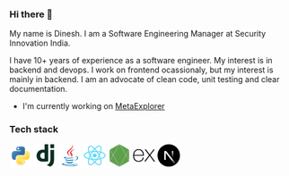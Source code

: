 ### Hi there 👋

My name is Dinesh. I am a Software Engineering Manager at Security Innovation India.

I have 10+ years of experience as a software engineer. My interest is in backend and devops. I work on frontend ocassionaly, but my interest is mainly in backend.
I am an advocate of clean code, unit testing and clear documentation.

- I'm currently working on [MetaExplorer](https://metaexplorer.co)


### Tech stack

<img src="https://raw.githubusercontent.com/devicons/devicon/master/icons/python/python-original.svg" alt="python" width=40 height=40/> <img src="https://raw.githubusercontent.com/devicons/devicon/master/icons/django/django-plain.svg" alt="django" width=40 height=40/> <img src="https://raw.githubusercontent.com/devicons/devicon/master/icons/java/java-original.svg" alt="java" width=40 height=40/> <img src="https://raw.githubusercontent.com/devicons/devicon/master/icons/react/react-original.svg" alt="reactjs" width=40 height=40/>
<img src="https://raw.githubusercontent.com/devicons/devicon/master/icons/nodejs/nodejs-plain.svg" alt="nodejs" width=40 height=40/>
<img src="https://raw.githubusercontent.com/devicons/devicon/master/icons/express/express-original.svg" alt="expressjs" width=40 height=40/> 
<img src="https://raw.githubusercontent.com/devicons/devicon/master/icons/nextjs/nextjs-original.svg" alt="nextjs" width=40 height=40/> 

<!--
**Dineshs91/Dineshs91** is a ✨ _special_ ✨ repository because its `README.md` (this file) appears on your GitHub profile.

Here are some ideas to get you started:

- 🔭 I’m currently working on ...
- 🌱 I’m currently learning ...
- 👯 I’m looking to collaborate on ...
- 🤔 I’m looking for help with ...
- 💬 Ask me about ...
- 📫 How to reach me: ...
- 😄 Pronouns: ...
- ⚡ Fun fact: ...
-->

